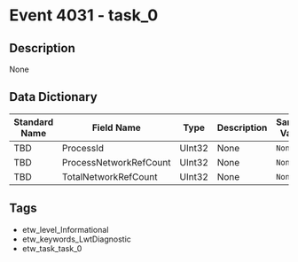 # Event 4031 - task_0

## Description
None

## Data Dictionary
|Standard Name|Field Name|Type|Description|Sample Value|
|---|---|---|---|---|
|TBD|ProcessId|UInt32|None|`None`|
|TBD|ProcessNetworkRefCount|UInt32|None|`None`|
|TBD|TotalNetworkRefCount|UInt32|None|`None`|

## Tags
* etw_level_Informational
* etw_keywords_LwtDiagnostic
* etw_task_task_0